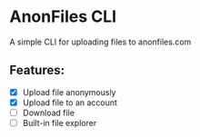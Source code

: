 # AnonFiles CLI

A simple CLI for uploading files to anonfiles.com

## Features:
- [x] Upload file anonymously
- [x] Upload file to an account
- [ ] Download file
- [ ] Built-in file explorer
